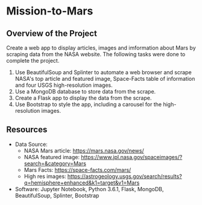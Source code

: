 # Mission-to-Mars

## Overview of the Project
Create a web app to display articles, images and imformation about Mars by scraping data from the NASA website. The following tasks were done to complete the project.
1. Use BeautifulSoup and Splinter to automate a web browser and scrape NASA's top article and featured image, Space-Facts table of information and four USGS high-resolution images.
2. Use a MongoDB database to store data from the scrape.
3. Create a Flask app to display the data from the scrape.
4. Use Bootstrap to style the app, including a carousel for the high-resolution images.

## Resources
- Data Source: 
  - NASA Mars article: https://mars.nasa.gov/news/
  - NASA featured image: https://www.jpl.nasa.gov/spaceimages/?search=&category=Mars
  - Mars Facts: https://space-facts.com/mars/
  - High res images: https://astrogeology.usgs.gov/search/results?q=hemisphere+enhanced&k1=target&v1=Mars
- Software: Jupyter Notebook, Python 3.6.1, Flask, MongoDB, BeautifulSoup, Splinter, Bootstrap
